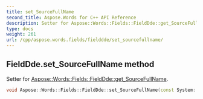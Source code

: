 ```yaml
---
title: set_SourceFullName
second_title: Aspose.Words for C++ API Reference
description: Setter for Aspose::Words::Fields::FieldDde::get_SourceFullName. 
type: docs
weight: 261
url: /cpp/aspose.words.fields/fielddde/set_sourcefullname/
---
```

## FieldDde.set_SourceFullName method


Setter for [Aspose::Words::Fields::FieldDde::get_SourceFullName](../get_sourcefullname/).

```cpp
void Aspose::Words::Fields::FieldDde::set_SourceFullName(const System::String &value)
```

